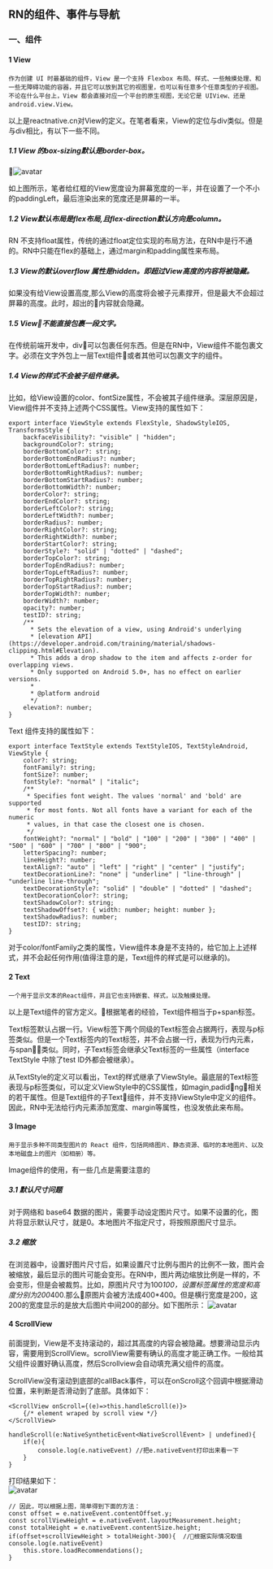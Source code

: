 ## RN的组件、事件与导航

### 一、组件
#### 1   View
```
作为创建 UI 时最基础的组件，View 是一个支持 Flexbox 布局、样式、一些触摸处理、和一些无障碍功能的容器，并且它可以放到其它的视图里，也可以有任意多个任意类型的子视图。不论在什么平台上，View 都会直接对应一个平台的原生视图，无论它是 UIView、还是 android.view.View。
```
以上是reactnative.cn对View的定义。在笔者看来，View的定位与div类似。但是与div相比，有以下一些不同。
#####  1.1 View 的box-sizing默认是border-box。

![avatar](./img/001.png)<br>

如上图所示，笔者给红框的View宽度设为屏幕宽度的一半，并在设置了一个不小的paddingLeft，最后渲染出来的宽度还是屏幕的一半。

##### 1.2 View默认布局是flex布局,且flex-direction默认方向是column。
RN 不支持float属性，传统的通过float定位实现的布局方法，在RN中是行不通的。RN中只能在flex的基础上，通过margin和padding属性来布局。

##### 1.3 View的默认overflow 属性是hidden。即超过View高度的内容将被隐藏。

如果没有给View设置高度,那么View的高度将会被子元素撑开，但是最大不会超过屏幕的高度。此时，超出的内容就会隐藏。

##### 1.5 View不能直接包裹一段文字。

在传统前端开发中，div可以包裹任何东西。但是在RN中，View组件不能包裹文字。必须在文字外包上一层Text组件或者其他可以包裹文字的组件。

##### 1.4 View的样式不会被子组件继承。
比如，给View设置的color、fontSize属性，不会被其子组件继承。深层原因是，View组件并不支持上述两个CSS属性。View支持的属性如下：<br/>

```
export interface ViewStyle extends FlexStyle, ShadowStyleIOS, TransformsStyle {
    backfaceVisibility?: "visible" | "hidden";
    backgroundColor?: string;
    borderBottomColor?: string;
    borderBottomEndRadius?: number;
    borderBottomLeftRadius?: number;
    borderBottomRightRadius?: number;
    borderBottomStartRadius?: number;
    borderBottomWidth?: number;
    borderColor?: string;
    borderEndColor?: string;
    borderLeftColor?: string;
    borderLeftWidth?: number;
    borderRadius?: number;
    borderRightColor?: string;
    borderRightWidth?: number;
    borderStartColor?: string;
    borderStyle?: "solid" | "dotted" | "dashed";
    borderTopColor?: string;
    borderTopEndRadius?: number;
    borderTopLeftRadius?: number;
    borderTopRightRadius?: number;
    borderTopStartRadius?: number;
    borderTopWidth?: number;
    borderWidth?: number;
    opacity?: number;
    testID?: string;
    /**
      * Sets the elevation of a view, using Android's underlying
      * [elevation API](https://developer.android.com/training/material/shadows-clipping.html#Elevation).
      * This adds a drop shadow to the item and affects z-order for overlapping views.
      * Only supported on Android 5.0+, has no effect on earlier versions.
      *
      * @platform android
      */
    elevation?: number;
}
```
Text 组件支持的属性如下：
```
export interface TextStyle extends TextStyleIOS, TextStyleAndroid, ViewStyle {
    color?: string;
    fontFamily?: string;
    fontSize?: number;
    fontStyle?: "normal" | "italic";
    /**
     * Specifies font weight. The values 'normal' and 'bold' are supported
     * for most fonts. Not all fonts have a variant for each of the numeric
     * values, in that case the closest one is chosen.
     */
    fontWeight?: "normal" | "bold" | "100" | "200" | "300" | "400" | "500" | "600" | "700" | "800" | "900";
    letterSpacing?: number;
    lineHeight?: number;
    textAlign?: "auto" | "left" | "right" | "center" | "justify";
    textDecorationLine?: "none" | "underline" | "line-through" | "underline line-through";
    textDecorationStyle?: "solid" | "double" | "dotted" | "dashed";
    textDecorationColor?: string;
    textShadowColor?: string;
    textShadowOffset?: { width: number; height: number };
    textShadowRadius?: number;
    testID?: string;
}
```
对于color/fontFamily之类的属性，View组件本身是不支持的，给它加上上述样式，并不会起任何作用(值得注意的是，Text组件的样式是可以继承的)。
#### 2 Text

```
一个用于显示文本的React组件，并且它也支持嵌套、样式，以及触摸处理。
```
以上是Text组件的官方定义。根据笔者的经验，Text组件相当于p+span标签。

Text标签默认占据一行。View标签下两个同级的Text标签会占据两行，表现与p标签类似。但是一个Text标签内的Text标签，并不会占据一行，表现为行内元素， 与span类似。同时，子Text标签会继承父Text标签的一些属性（interface TextStyle 中除了test ID外都会被继承）。

从TextStyle的定义可以看出，Text的样式继承了ViewStyle。最底层的Text标签表现与p标签类似，可以定义ViewStyle中的CSS属性，如magin,padidng相关的若干属性。但是Text组件的子Text组件，并不支持ViewStyle中定义的组件。因此，RN中无法给行内元素添加宽度、margin等属性，也没发依此来布局。

#### 3 Image

```
用于显示多种不同类型图片的 React 组件，包括网络图片、静态资源、临时的本地图片、以及本地磁盘上的图片（如相册）等。
```
Image组件的使用，有一些几点是需要注意的
##### 3.1  默认尺寸问题
对于网络和 base64 数据的图片，需要手动设定图片尺寸。如果不设置的化，图片将显示默认尺寸，就是0。本地图片不指定尺寸，将按照原图尺寸显示。

##### 3.2 缩放
在浏览器中，设置好图片尺寸后，如果设置尺寸比例与图片的比例不一致，图片会被缩放，最后显示的图片可能会变形。在RN中，图片两边缩放比例是一样的，不会变形，但是会被裁剪。比如，原图片尺寸为100*100，设置标签属性的宽度和高度分别为200*400.那么原图片会被方法成400*400。但是横行宽度是200，这200的宽度显示的是放大后图片中间200的部分。如下图所示：
![avatar](./img/002.png)

#### 4 ScrollView
前面提到，View是不支持滚动的，超过其高度的内容会被隐藏。想要滑动显示内容，需要用到ScrollView。scrollView需要有确认的高度才能正确工作。一般给其父组件设置好确认高度，然后Scrollview会自动填充满父组件的高度。

ScrollView没有滚动到底部的callBack事件，可以在onScroll这个回调中根据滑动位置，来判断是否滑动到了底部。具体如下：
```
<ScrollView onScroll={(e)=>this.handleScroll(e)}>
    {/* element wraped by scroll view */}
</ScrollView>

handleScroll(e:NativeSyntheticEvent<NativeScrollEvent> | undefined){
    if(e){
        console.log(e.nativeEvent) //把e.nativeEvent打印出来看一下
    }
}
```
打印结果如下：<br>
![avatar](./img/004.jpeg)
```
// 因此，可以根据上图，简单得到下面的方法：
const offset = e.nativeEvent.contentOffset.y;
const scrollViewHeight = e.nativeEvent.layoutMeasurement.height;
const totalHeight = e.nativeEvent.contentSize.height;
if(offset+scrollViewHeight > totalHeight-300){  //根据实际情况取值
console.log(e.nativeEvent)
    this.store.loadRecommendations();
}
```